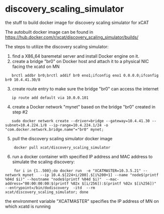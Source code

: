 # discovery_scaling_simulator
the stuff to build docker image for discovery scaling simulator for xCAT

The autobuilt docker image can be found in https://hub.docker.com/r/xcat/discovery_scaling_simulator/builds/

The steps to utilize the discovery scaling simulator:
1. find a X86_64 baremetal server and install Docker engine on it.
2. create a bridge "br0" on Docker host and attach it to a physical NIC facing the xcatd on MN
````
   brctl addbr br0;brctl addif br0 eno1;ifconfig eno1 0.0.0.0;ifconfig br0 10.4.41.30/8
````
3. create route entry to make sure the bridge "br0" can access the internet
````
   ip route add default via 10.0.0.101
````
4. create a Docker network "mynet" based on the bridge "br0" created in step #2
````
   sudo docker network create --driver=bridge --gateway=10.4.41.30 --subnet=10.4.224.1/8 --ip-range=10.4.224.1/24 -o "com.docker.network.bridge.name"="br0" mynet;
````
5. pull the discovery scaling simulator docker image
````
    docker pull xcat/discovery_scaling_simulator
````
6. run a docker container with specified IP address and MAC address to simulate the scaling discovery:
````
    for i in {1..500};do docker run  -e "XCATMASTER=10.3.5.21" --network mynet   --ip 10.4.$[224+i/200].$[i%200+1] --name "node$(printf %04d $i)" --hostname "node$(printf %04d $i)"  --mac-address="00:00:00:00:$(printf %02x $[i/256]):$(printf %02x $[i%256])" --entrypoint=/bin/dodiscovery  -itd  --rm xcat/discovery_scaling_simulator; done
````

   the environment variable "XCATMASTER" specifies the IP address of MN on which xcatd is running
